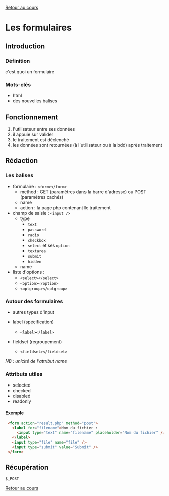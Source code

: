 [Retour au cours](../cours.md)

# Les formulaires

## Introduction

### Définition

c'est quoi un formulaire

### Mots-clés

* html
* des nouvelles balises

## Fonctionnement

1. l'utilisateur entre ses données
2. il appuie sur valider
3. le traitement est déclenché
4. les données sont retournées (à l'utilisateur ou à la bdd) après traitement

## Rédaction

### Les balises

- formulaire : `<form></form>`
  * method : GET (paramètres dans la barre d'adresse) ou POST (paramètres cachés)
  * name
  * action : la page php contenant le traitement
- champ de saisie : `<input />`
  * type
    - `text`
    - `password`
    - `radio`
    - `checkbox`
    - `select` et ses `option`
    - `textarea`
    - `submit`
    - `hidden`
  * name
- liste d'options :
  - `<select></select>`
  - `<option></option>`
  - `<optgroup></optgroup>`

 ### Autour des formulaires

* autres types d'input

* label (spécification)
  - `<label></label>`

* fieldset (regroupement)
  - `<fieldset></fieldset>`

_NB : unicité de l'attribut name_

 ### Attributs utiles

 - selected
 - checked
 - disabled
 - readonly

 #### Exemple

 ```html
  <form action="result.php" method="post">
    <label for="filename">Nom du fichier :
      <input type="text" name="filename" placeholder="Nom du fichier" />
    </label>
    <input type="file" name="file" />
    <input type="submit" value="Submit" />
  </form>
```

## Récupération

`$_POST`

[Retour au cours](../cours.md)
